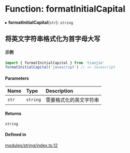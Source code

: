# Function: formatInitialCapital

▸ **formatInitialCapital**(`str`): `string`

## 将英文字符串格式化为首字母大写
 #### 示例
 ``` ts
import { formatInitialCapital } from 'tianjie'
formatInitialCapital('javascript') // => Javascript
````

#### Parameters

| Name | Type | Description |
| :------ | :------ | :------ |
| `str` | `string` | 需要格式化的英文字符串 |

#### Returns

`string`

#### Defined in

[modules/string/index.ts:12](https://github.com/loclink/tianjie/blob/d9251ce/src/modules/string/index.ts#L12)
